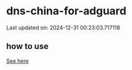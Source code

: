 # dns-china-for-adguard

Last updated on: 2024-12-31 00:23:03.717118

## how to use

[See here](https://github.com/AdguardTeam/AdGuardHome/wiki/Configuration#upstreams-from-file)